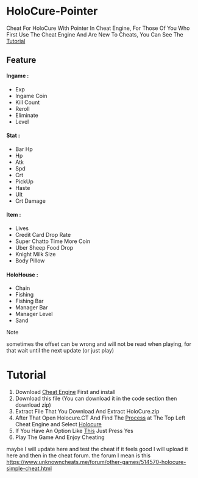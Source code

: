# HoloCure-Pointer
Cheat For HoloCure With Pointer In Cheat Engine, For Those Of You Who First Use The Cheat Engine And Are New To Cheats, You Can See The [Tutorial](https://github.com/KohakuBeast/HoloCure-Pointer/tree/main#tutorial)  
## Feature
#### Ingame :
+ Exp
+ Ingame Coin
+ Kill Count
+ Reroll
+ Eliminate
+ Level

#### Stat :
+ Bar Hp 
+ Hp
+ Atk
+ Spd
+ Crt
+ PickUp
+ Haste
+ Ult
+ Crt Damage

#### Item :  
+ Lives
+ Credit Card Drop Rate  
+ Super Chatto Time More Coin 
+ Uber Sheep Food Drop
+ Knight Milk Size
+ Body Pillow
#### HoloHouse :
+ Chain
+ Fishing
+ Fishing Bar
+ Manager Bar
+ Manager Level
+ Sand

>[!NOTE]  
> sometimes the offset can be wrong and will not be read when playing, for that wait until the next update (or just play)

# Tutorial  
1. Download [Cheat Engine](https://www.cheatengine.org/) First and install  
2. Download this file (You can download it in the code section then download zip)
3. Extract File That You Download And Extract HoloCure.zip
4. After That Open Holocure.CT And Find The [Process](https://prnt.sc/wTfkJCTZHGcr) at The Top Left Cheat Engine and Select [Holocure](https://prnt.sc/hCedJE0fscVh)
5. If You Have An Option Like [This](https://prnt.sc/oyeCXQIfEavm) Just Press Yes
6. Play The Game And Enjoy Cheating

maybe I will update here and test the cheat if it feels good I will upload it here and then in the cheat forum. the forum I mean is this   
https://www.unknowncheats.me/forum/other-games/514570-holocure-simple-cheat.html
